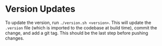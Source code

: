 # Version Updates

To update the version, run `./version.sh <version>`. This will update the `.version` file (which is imported to the codebase at build time), commit the change, and add a git tag. This should be the last step before pushing changes.
